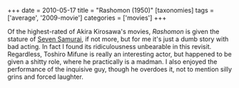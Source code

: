 +++
date = 2010-05-17
title = "Rashomon (1950)"
[taxonomies]
tags = ['average', '2009-movie']
categories = ['movies']
+++

Of the highest-rated of Akira Kirosawa's movies, *Rashomon* is given
the stature of [Seven Samurai], if not more, but for me it's just a
dumb story with bad acting. In fact I found its ridiculousness
unbearable in this revisit. Regardless, Toshiro Mifune is really an
interesting actor, but happened to be given a shitty role, where he
practically is a madman. I also enjoyed the performance of the inquisive
guy, though he overdoes it, not to mention silly grins and forced
laughter.

  [Seven Samurai]: @/seven-samurai-1954.md

